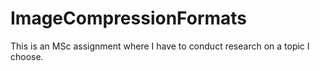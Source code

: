 # ImageCompressionFormats
This is an MSc assignment where I have to conduct research on a topic I choose.
